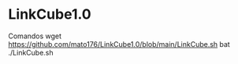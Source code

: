 # LinkCube1.0

 Comandos 
 wget https://github.com/mato176/LinkCube1.0/blob/main/LinkCube.sh
 bat ./LinkCube.sh 
